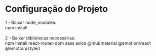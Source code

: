 <h1>Configuração do Projeto</h1>

1 - Baixar node_modules:  <br>
  npm install
<br> <br>
2 - Baixar bibliotecas necessárias: <br>
  npm install react-router-dom sass axios  @mui/material @emotion/react @emotion/styled
